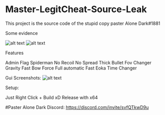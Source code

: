 # Master-LegitCheat-Source-Leak

This project is the source code of the stupid copy paster Alone Dark#1881

Some evidence

![alt text](https://i.imgur.com/EXeka5L.png)
![alt text](https://i.imgur.com/n6b6Ht7.png)

Features

Admin Flag 
Spiderman
No Recoil
No Spread
Thick Bullet 
Fov Changer
Gravity
Fast Bow 
Force Full automatic 
Fast Eoka
Time Changer


Gui Screenshots:
![alt text](https://i.imgur.com/uDYDTJA.png)


Setup:

Just Right Click + Build xD 
Release with x64

#Paster Alone Dark Discord: https://discord.com/invite/svfQTkwD9u

